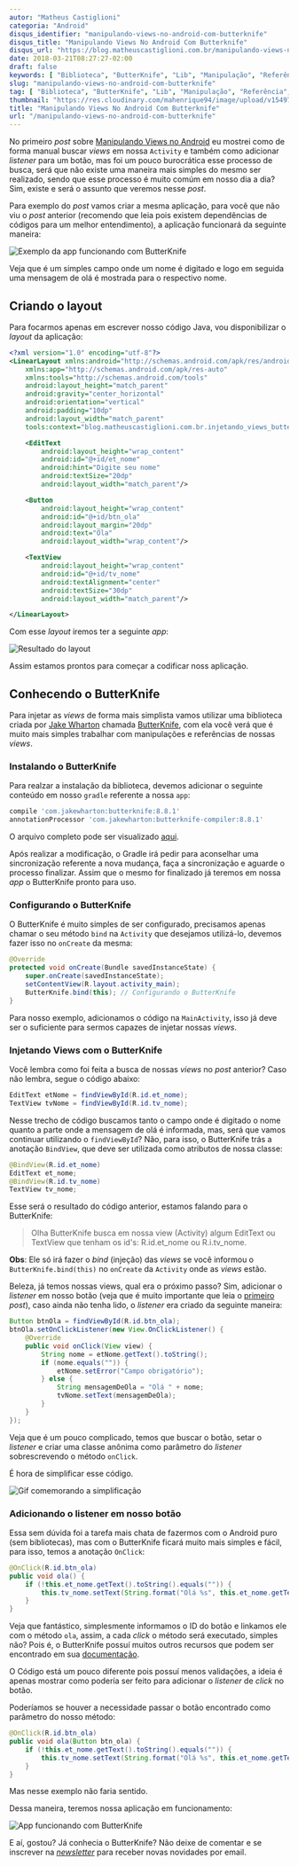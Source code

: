 ```yaml
---
autor: "Matheus Castiglioni"
categoria: "Android"
disqus_identifier: "manipulando-views-no-android-com-butterknife"
disqus_title: "Manipulando Views No Android Com Butterknife"
disqus_url: "https://blog.matheuscastiglioni.com.br/manipulando-views-no-android-com-butterknife"
date: 2018-03-21T08:27:27-02:00
draft: false
keywords: [ "Biblioteca", "ButterKnife", "Lib", "Manipulação", "Referência", "Views" ]
slug: "manipulando-views-no-android-com-butterknife"
tag: [ "Biblioteca", "ButterKnife", "Lib", "Manipulação", "Referência", "Views" ]
thumbnail: "https://res.cloudinary.com/mahenrique94/image/upload/v1549717350/manipulando-views-no-android-com-butterknife_isveak.png"
title: "Manipulando Views No Android Com Butterknife"
url: "/manipulando-views-no-android-com-butterknife"
---
```


No primeiro *post* sobre [Manipulando Views no Android](http://blog.matheuscastiglioni.com.br/manipulando-views-no-android) eu mostrei como de forma manual buscar *views* em nossa `Activity` e também como adicionar *listener* para um botão, mas foi um pouco burocrática esse processo de busca, será que não existe uma maneira mais simples do mesmo ser realizado, sendo que esse processo é muito comúm em nosso dia a dia? Sim, existe e será o assunto que veremos nesse *post*.

Para exemplo do *post* vamos criar a mesma aplicação, para você que não viu o *post* anterior (recomendo que leia pois existem dependências de códigos para um melhor entendimento), a aplicação funcionará da seguinte maneira:

![Exemplo da app funcionando com ButterKnife](https://res.cloudinary.com/mahenrique94/image/upload/v1549717464/exemplo-invejtando-views-butterknife_kwuoiq.gif)

Veja que é um simples campo onde um nome é digitado e logo em seguida uma mensagem de olá é mostrada para o respectivo nome.

## Criando o layout

Para focarmos apenas em escrever nosso código Java, vou disponibilizar o *layout* da aplicação:

```xml
<?xml version="1.0" encoding="utf-8"?>
<LinearLayout xmlns:android="http://schemas.android.com/apk/res/android"
    xmlns:app="http://schemas.android.com/apk/res-auto"
    xmlns:tools="http://schemas.android.com/tools"
    android:layout_height="match_parent"
    android:gravity="center_horizontal"
    android:orientation="vertical"
    android:padding="10dp"
    android:layout_width="match_parent"
    tools:context="blog.matheuscastiglioni.com.br.injetando_views_butterknife.MainActivity">

    <EditText
        android:layout_height="wrap_content"
        android:id="@+id/et_nome"
        android:hint="Digite seu nome"
        android:textSize="20dp"
        android:layout_width="match_parent"/>

    <Button
        android:layout_height="wrap_content"
        android:id="@+id/btn_ola"
        android:layout_margin="20dp"
        android:text="Ola"
        android:layout_width="wrap_content"/>

    <TextView
        android:layout_height="wrap_content"
        android:id="@+id/tv_nome"
        android:textAlignment="center"
        android:textSize="30dp"
        android:layout_width="match_parent"/>

</LinearLayout>
```

Com esse *layout* iremos ter a seguinte *app*:

![Resultado do layout](https://res.cloudinary.com/mahenrique94/image/upload/v1549717504/layout-app-injetanvo-views-butterknife_dhubiu.png)

Assim estamos prontos para começar a codificar noss aplicação.

## Conhecendo o ButterKnife

Para injetar as *views* de forma mais simplista vamos utilizar uma biblioteca criada por [Jake Wharton](http://jakewharton.com/) chamada [ButterKnife](http://jakewharton.github.io/butterknife/), com ela você verá que é muito mais simples trabalhar com manipulações e referências de nossas *views*.

### Instalando o ButterKnife

Para realzar a instalação da biblioteca, devemos adicionar o seguinte conteúdo em nosso `gradle` referente a nossa `app`:

```gradle
compile 'com.jakewharton:butterknife:8.8.1'
annotationProcessor 'com.jakewharton:butterknife-compiler:8.8.1'
```

O arquivo completo pode ser visualizado [aqui](https://github.com/mahenrique94/injetando-views-butterknife/blob/master/app/build.gradle).

Após realizar a modificação, o Gradle irá pedir para aconselhar uma sincronização referente a nova mudança, faça a sincronização e aguarde o processo finalizar. Assim que o mesmo for finalizado já teremos em nossa *app* o ButterKnife pronto para uso.

### Configurando o ButterKnife

O ButterKnife é muito simples de ser configurado, precisamos apenas chamar o seu método `bind` na `Activity` que desejamos utilizá-lo, devemos fazer isso no `onCreate` da mesma:

```java
@Override
protected void onCreate(Bundle savedInstanceState) {
	super.onCreate(savedInstanceState);
	setContentView(R.layout.activity_main);
	ButterKnife.bind(this); // Configurando o ButterKnife
}
```

Para nosso exemplo, adicionamos o código na `MainActivity`, isso já deve ser o suficiente para sermos capazes de injetar nossas *views*.

### Injetando Views com o ButterKnife

Você lembra como foi feita a busca de nossas *views* no *post* anterior? Caso não lembra, segue o código abaixo:

```java
EditText etNome = findViewById(R.id.et_nome);
TextView tvNome = findViewById(R.id.tv_nome);
```

Nesse trecho de código buscamos tanto o campo onde é digitado o nome quanto a parte onde a mensagem de olá é informada, mas, será que vamos continuar utilizando o `findViewById`? Não, para isso, o ButterKnife trás a anotação `BindView`, que deve ser utilizada como atributos de nossa classe:

```java
@BindView(R.id.et_nome)
EditText et_nome;
@BindView(R.id.tv_nome)
TextView tv_nome;
```
Esse será o resultado do código anterior, estamos falando para o ButterKnife:

> Olha ButterKnife busca em nossa view (Activity) algum EditText ou TextView que tenham os id's: R.id.et_nome ou R.i.tv_nome.

**Obs**: Ele só irá fazer o *bind* (injeção) das *views* se você informou o `ButterKnife.bind(this)` no `onCreate` da `Activity` onde as *views* estão.

Beleza, já temos nossas views, qual era o próximo passo? Sim, adicionar o *listener* em nosso botão (veja que é muito importante que leia o [primeiro](http://blog.matheuscastiglioni.com.br/manipulando-views-no-android) *post*), caso ainda não tenha lido, o *listener* era criado da seguinte maneira:

```java
Button btnOla = findViewById(R.id.btn_ola);
btnOla.setOnClickListener(new View.OnClickListener() {
	@Override
	public void onClick(View view) {
		String nome = etNome.getText().toString();
		if (nome.equals("")) {
			etNome.setError("Campo obrigatório");
		} else {
			String mensagemDeOla = "Olá " + nome;
			tvNome.setText(mensagemDeOla);
		}
	}
});
```

Veja que é um pouco complicado, temos que buscar o botão, setar o *listener* e criar uma classe anônima como parâmetro do *listener* sobrescrevendo o método `onClick`.

É hora de simplificar esse código.

![Gif comemorando a simplificação](https://res.cloudinary.com/mahenrique94/image/upload/v1549717547/gif-pessoal-comemorando_u4ouwy.gif)

### Adicionando o listener em nosso botão

Essa sem dúvida foi a tarefa mais chata de fazermos com o Android puro (sem bibliotecas), mas com o ButterKnife ficará muito mais simples e fácil, para isso, temos a anotação `OnClick`:

```java
@OnClick(R.id.btn_ola)
public void ola() {
	if (!this.et_nome.getText().toString().equals("")) {
		this.tv_nome.setText(String.format("Olá %s", this.et_nome.getText().toString()));
	}
}
```

Veja que fantástico, simplesmente informamos o ID do botão e linkamos ele com o método `ola`, assim, a cada *click* o método será executado, simples não? Pois é, o ButterKnife possuí muitos outros recursos que podem ser encontrado em sua [documentação](http://jakewharton.github.io/butterknife/).

O Código está um pouco diferente pois possuí menos validações, a ideia é apenas mostrar como podería  ser feito para adicionar o *listener* de *click* no botão.

Poderíamos se houver a necessidade passar o botão encontrado como parâmetro do nosso método:

```java
@OnClick(R.id.btn_ola)
public void ola(Button btn_ola) {
	if (!this.et_nome.getText().toString().equals("")) {
		this.tv_nome.setText(String.format("Olá %s", this.et_nome.getText().toString()));
	}
}
```

Mas nesse exemplo não faria sentido.

Dessa maneira, teremos nossa aplicação em funcionamento:

![App funcionando com ButterKnife](https://res.cloudinary.com/mahenrique94/image/upload/v1549717464/exemplo-invejtando-views-butterknife_kwuoiq.gif)

E aí, gostou? Já conhecia o ButterKnife? Não deixe de comentar e se inscrever na [*newsletter*](http://eepurl.com/ggP7Rv) para receber novas novidades por email.
